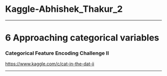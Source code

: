 # Kaggle-Abhishek_Thakur_2


-------

# 6 Approaching categorical variables


### Categorical Feature Encoding Challenge II
https://www.kaggle.com/c/cat-in-the-dat-ii


-------



